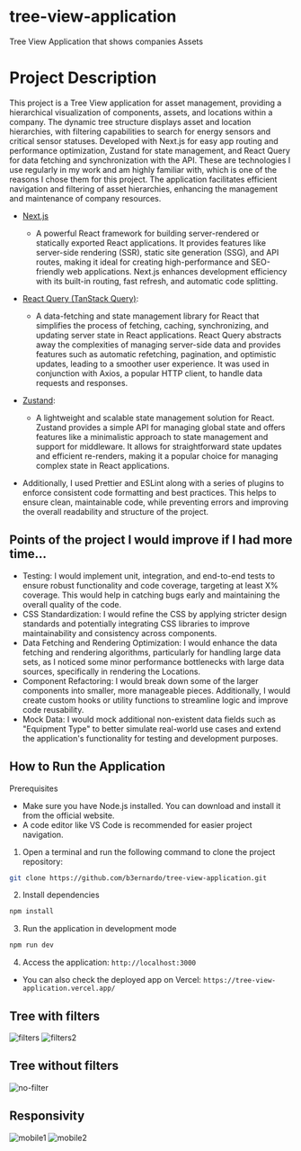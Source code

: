 # tree-view-application
Tree View Application that shows companies Assets

# Project Description
This project is a Tree View application for asset management, providing a hierarchical visualization of components, assets, and locations within a company. The dynamic tree structure displays asset and location hierarchies, with filtering capabilities to search for energy sensors and critical sensor statuses. Developed with Next.js for easy app routing and performance optimization, Zustand for state management, and React Query for data fetching and synchronization with the API. These are technologies I use regularly in my work and am highly familiar with, which is one of the reasons I chose them for this project. The application facilitates efficient navigation and filtering of asset hierarchies, enhancing the management and maintenance of company resources.

- [Next.js](https://nextjs.org/)
  - A powerful React framework for building server-rendered or statically exported React applications. It provides features like server-side rendering (SSR), static site generation (SSG), and API routes, making it ideal for creating high-performance and SEO-friendly web applications. Next.js enhances development efficiency with its built-in routing, fast refresh, and automatic code splitting.
- [React Query (TanStack Query)](https://tanstack.com/query/v3/):
  - A data-fetching and state management library for React that simplifies the process of fetching, caching, synchronizing, and updating server state in React applications. React Query abstracts away the complexities of managing server-side data and provides features such as automatic refetching, pagination, and optimistic updates, leading to a smoother user experience. It was used in conjunction with Axios, a popular HTTP client, to handle data requests and responses.
- [Zustand](https://zustand-demo.pmnd.rs/):
  - A lightweight and scalable state management solution for React. Zustand provides a simple API for managing global state and offers features like a minimalistic approach to state management and support for middleware. It allows for straightforward state updates and efficient re-renders, making it a popular choice for managing complex state in React applications.

- Additionally, I used Prettier and ESLint along with a series of plugins to enforce consistent code formatting and best practices. This helps to ensure clean, maintainable code, while preventing errors and improving the overall readability and structure of the project.

## Points of the project I would improve if I had more time...
- Testing: I would implement unit, integration, and end-to-end tests to ensure robust functionality and code coverage, targeting at least X% coverage. This would help in catching bugs early and maintaining the overall quality of the code.
- CSS Standardization: I would refine the CSS by applying stricter design standards and potentially integrating CSS libraries to improve maintainability and consistency across components.
- Data Fetching and Rendering Optimization: I would enhance the data fetching and rendering algorithms, particularly for handling large data sets, as I noticed some minor performance bottlenecks with large data sources, specifically in rendering the Locations.
- Component Refactoring: I would break down some of the larger components into smaller, more manageable pieces. Additionally, I would create custom hooks or utility functions to streamline logic and improve code reusability.
- Mock Data: I would mock additional non-existent data fields such as "Equipment Type" to better simulate real-world use cases and extend the application's functionality for testing and development purposes.

## How to Run the Application
Prerequisites
- Make sure you have Node.js installed. You can download and install it from the official website.
- A code editor like VS Code is recommended for easier project navigation.

1) Open a terminal and run the following command to clone the project repository:
```bash
git clone https://github.com/b3ernardo/tree-view-application.git
```
2) Install dependencies
```bash
npm install
```
3) Run the application in development mode
```bash
npm run dev
```
4) Access the application: `http://localhost:3000`
- You can also check the deployed app on Vercel: `https://tree-view-application.vercel.app/`

## Tree with filters
![filters](https://github.com/user-attachments/assets/495ff477-4458-4a41-903f-d60811db5cbb)
![filters2](https://github.com/user-attachments/assets/2f42c9e1-2fe9-41fa-b65d-0385a0d95b66)

## Tree without filters
![no-filter](https://github.com/user-attachments/assets/a6d70589-dc70-4fa8-b192-583706ed1aab)

## Responsivity
![mobile1](https://github.com/user-attachments/assets/3ae07db7-208e-49f8-840c-cc23fa09caf9)
![mobile2](https://github.com/user-attachments/assets/b38191be-b2da-44b1-b95b-3963bd8b9b84)
